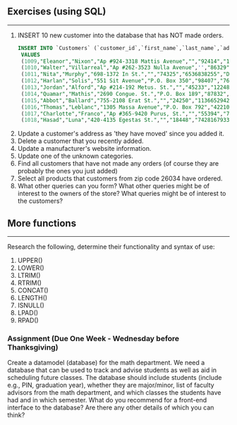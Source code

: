 

## Exercises (using SQL)
---

1. INSERT 10 new customer into the database that has NOT made orders.   
   ```sql   
   INSERT INTO `Customers` (`customer_id`,`first_name`,`last_name`,`address 1`,`address 2`,`zip_code`,`phone`,`email`)
    VALUES 
    (1009,"Eleanor","Nixon","Ap #924-3318 Mattis Avenue","","92414","1497480233","mauris.erat@pellentesquemassalobortis.org"),
    (1010,"Walter","Villarreal","Ap #262-3523 Nulla Avenue",'',"86329","6133585400","sagittis.Duis@elitfermentumrisus.com"),
    (1011,"Nita","Murphy","698-1372 In St.","","74325","6536838255","Donec.sollicitudin@ac.ca"),
    (1012,"Harlan","Solis","551 Sit Avenue","P.O. Box 350","98407","7673511244","Aliquam.nisl.Nulla@placeratorcilacus.ca"),
    (1013,"Jordan","Alford","Ap #214-192 Metus. St.","","45233","1224895812","malesuada.vel@egestasnunc.edu"),
    (1014,"Quamar","Mathis","2690 Congue. St.","P.O. Box 189","87832","4156993661","tellus@primisinfaucibus.edu"),
    (1015,"Abbot","Ballard","755-2108 Erat St.","","24250","1136652942","tincidunt.congue@facilisis.org"),
    (1016,"Thomas","Leblanc","1305 Massa Avenue","P.O. Box 792","42210","1365961182","purus@mollisPhaselluslibero.edu"),
    (1017,"Charlotte","Franco","Ap #365-9420 Purus, St.","","55394","7878331364","mattis.ornare.lectus@idenim.net"),
    (1018,"Hasad","Luna","420-4135 Egestas St.","","18448","7428167933","accumsan.neque@lectusNullamsuscipit.com");
   ```
1. Update a customer's address as 'they have moved' since you added it.   
1. Delete a customer that you recently added.   
1. Update a manufacturer's website information.   
1. Update one of the unknown categories.   
1. Find all customers that have not made any orders (of course they are probably the ones you just added)   
1. Select all products that customers from zip code 26034 have ordered.   
1. What other queries can you form?  What other queries might be of interest to the owners of the store?  What queries might be of interest to the customers?   

## More functions
---

Research the following, determine their functionality and syntax of use:

1. UPPER()
1. LOWER()
1. LTRIM()
1. RTRIM()
1. CONCAT()
1. LENGTH()
1. ISNULL()
1. LPAD()
1. RPAD()

### Assignment (Due One Week - Wednesday before Thanksgiving)

Create a datamodel (database) for the math department.  We need a database that can be used to track and advise students as well as 
aid in scheduling future classes.  The database should include students (include e.g., PIN, graduation year), whether they are major/minor, list of faculty advisors from the math department, and which classes the students have had and in which semester.  What do you recommend for a front-end interface to the database?  Are there  any other details of which you can think?

